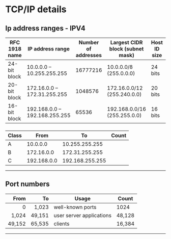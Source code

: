 # TCP/IP details

## Ip address ranges - IPV4
| RFC 1918 name | IP address range              | Number of addresses | Largest CIDR block (subnet mask) | Host ID size | Mask bits | Classful description[Note 1]    |
| ------------- | ----------------------------- | ------------------- | -------------------------------- | ------------ | --------- | ------------------------------- |
| 24-bit block  | 10.0.0.0 – 10.255.255.255     | 16777216            | 10.0.0.0/8 (255.0.0.0)           | 24 bits      | 8 bits    | single class A network          |
| 20-bit block  | 172.16.0.0 – 172.31.255.255   | 1048576             | 172.16.0.0/12 (255.240.0.0)      | 20 bits      | 12 bits   | 16 contiguous class B networks  |
| 16-bit block  | 192.168.0.0 – 192.168.255.255 | 65536               | 192.168.0.0/16 (255.255.0.0)     | 16 bits      | 16 bits   | 256 contiguous class C networks |

### 
| Class | From        | To              | Count |
| ----- | ----------- | --------------- | ----- |
| A     | 10.0.0.0    | 10.255.255.255  |       |
| B     | 172.16.0.0  | 172.31.255.255  |       |
| C     | 192.168.0.0 | 192.168.255.255 |       |

***

## Port numbers
|   From |     To | Usage                    | Count  |
| -----: | -----: | ------------------------ | ------ |
|      0 |  1,023 | well-known ports         | 1024   |
|  1,024 | 49,151 | user server applications | 48,128 |
| 49,152 | 65,535 | clients                  | 16,384 |

***
